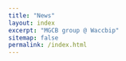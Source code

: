 ```yaml
---
title: "News"
layout: index
excerpt: "MGCB group @ Waccbip"
sitemap: false
permalink: /index.html
---
```


